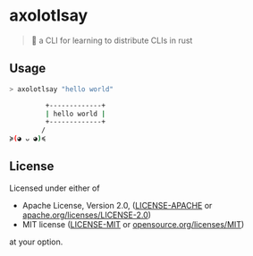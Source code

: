 # axolotlsay
> 💬 a CLI for learning to distribute CLIs in rust


## Usage

```sh
> axolotlsay "hello world"

         +-------------+
         | hello world |
         +-------------+
        /
≽(◕ ᴗ ◕)≼
```

## License

Licensed under either of

* Apache License, Version 2.0, ([LICENSE-APACHE](LICENSE-APACHE) or [apache.org/licenses/LICENSE-2.0](https://www.apache.org/licenses/LICENSE-2.0))
* MIT license ([LICENSE-MIT](LICENSE-MIT) or [opensource.org/licenses/MIT](https://opensource.org/licenses/MIT))

at your option.
